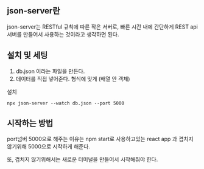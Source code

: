 ## json-server란

json-server는 RESTful 규칙에 따른 작은 서버로, 빠른 시간 내에 간단하게 REST api 서버를 만들어서 사용하는 것이라고 생각하면 된다.

## 설치 및 세팅

1. db.json 이라는 파일을 만든다.
2. 데이터를 직접 넣어준다. 형식에 맞게 (배열 안 객체)

설치

    npx json-server --watch db.json --port 5000

## 시작하는 방법

port넘버 5000으로 해주는 이유는 npm start로 사용하고있는 react app 과 겹치지 않기위해 5000으로 시작하게 해준다.

또, 겹치지 않기위해서는 새로운 터미널을 만들어서 시작해줘야 한다.

